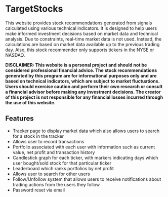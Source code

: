 # TargetStocks
This website provides stock recommendations generated from signals calculated using various technical indicators. It is designed to help users make informed investment decisions based on market data and technical analysis. Due to constraints, real-time market data is not used. Instead, the calculations are based on market data available up to the previous trading day. Also, this stock recommender only supports tickers in the NYSE or NASDAQ.

**DISCLAIMER: This website is a personal project and should not be considered professional financial advice. The stock recommendations generated by this program are for informational purposes only and are based on technical indicators, which are subject to market fluctuations. Users should exercise caution and perform their own research or consult a financial advisor before making any investment decisions. The creator of this project is not responsible for any financial losses incurred through the use of this website.**

## Features

- Tracker page to display market data which also allows users to search for a stock in the tracker
- Allows user to record transactions
- Portfolio associated with each user with information such as current value, net profit and transaction history
- Candlestick graph for each ticker, with markers indicating days which user bought/sold stock for that particular ticker
- Leaderboard which ranks portfolios by net profit
- Allows user to search for other users
- Follow/Unfollow system that allows users to receive notifications about trading actions from the users they follow
- Password reset via email
